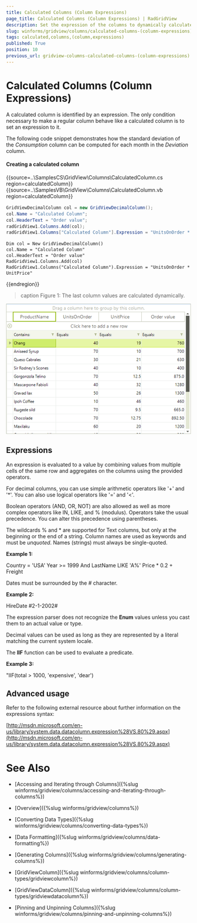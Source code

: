 ```yaml
---
title: Calculated Columns (Column Expressions)
page_title: Calculated Columns (Column Expressions) | RadGridView
description: Set the expression of the columns to dynamically calculate the values shown in it.
slug: winforms/gridview/columns/calculated-columns-(column-expressions)
tags: calculated,columns,(column,expressions)
published: True
position: 10
previous_url: gridview-columns-calculated-columns-(column-expressions)
---
```


# Calculated Columns (Column Expressions)

A calculated column is identified by an expression. The only condition necessary to make a regular column behave like a calculated column is to set an expression to it. 

The following code snippet demonstrates how the standard deviation of the *Consumption* column can be computed for each month in the *Deviation* column.

#### Creating a calculated column

{{source=..\SamplesCS\GridView\Columns\CalculatedColumn.cs region=calculatedColumn}} 
{{source=..\SamplesVB\GridView\Columns\CalculatedColumn.vb region=calculatedColumn}} 

````C#
GridViewDecimalColumn col = new GridViewDecimalColumn();
col.Name = "Calculated Column";
col.HeaderText = "Order value";
radGridView1.Columns.Add(col);
radGridView1.Columns["Calculated Column"].Expression = "UnitsOnOrder * UnitPrice";

````
````VB.NET
Dim col = New GridViewDecimalColumn()
col.Name = "Calculated Column"
col.HeaderText = "Order value"
RadGridView1.Columns.Add(col)
RadGridView1.Columns("Calculated Column").Expression = "UnitsOnOrder * UnitPrice"

````

{{endregion}} 

>caption Figure 1: The last column values are calculated dynamically.
 
![gridview-columns-calculated-columns-column-expressions 001](images/gridview-columns-calculated-columns-column-expressions001.png)

## Expressions

An expression is evaluated to a value by combining values from multiple cells of the same row and aggregates on the columns using the provided operators. 

For decimal columns, you can use simple arithmetic operators like '+' and '*'. You can also use logical operators like '=' and '<'. 

Boolean operators (AND, OR, NOT) are also allowed as well as more complex operators like IN, LIKE, and % (modulus). Operators take the usual precedence. You can alter this precedence using parentheses. 

The wildcards % and * are supported for Text columns, but only at the beginning or the end of a string. Column names are used as keywords and must be *unquoted*. Names (strings) must always be single-quoted.

__Example 1:__

Country = 'USA' Year >= 1999 And LastName LIKE 'A%' Price * 0.2 + Freight

Dates must be surrounded by the # character.

__Example 2:__

HireDate  #2-1-2002#

The expression parser does not recognize the __Enum__ values unless you cast them to an actual value or type. 

Decimal values can be used as long as they are represented by a literal matching the current system locale.

The __IIF__ function can be used to evaluate a predicate.

__Example 3:__

"IIF(total > 1000, 'expensive', 'dear') 

## Advanced usage

Refer to the following external resource about further information on the expressions syntax:

[http://msdn.microsoft.com/en-us/library/system.data.datacolumn.expression%28VS.80%29.aspx](http://msdn.microsoft.com/en-us/library/system.data.datacolumn.expression%28VS.80%29.aspx)
# See Also
* [Accessing and Iterating through Columns]({%slug winforms/gridview/columns/accessing-and-iterating-through-columns%})

* [Overview]({%slug winforms/gridview/columns%})

* [Converting Data Types]({%slug winforms/gridview/columns/converting-data-types%})

* [Data Formatting]({%slug winforms/gridview/columns/data-formatting%})

* [Generating Columns]({%slug winforms/gridview/columns/generating-columns%})

* [GridViewColumn]({%slug winforms/gridview/columns/column-types/gridviewcolumn%})

* [GridViewDataColumn]({%slug winforms/gridview/columns/column-types/gridviewdatacolumn%})

* [Pinning and Unpinning Columns]({%slug winforms/gridview/columns/pinning-and-unpinning-columns%})

